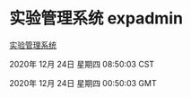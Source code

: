 # 实验管理系统 expadmin
[实验管理系统](http://58.48.55.28:56808/expadmin-782313d2-e1b1-4ea7-932e-3a55e6a1a4d0/)

2020年 12月 24日 星期四 08:50:03 CST

2020年 12月 24日 星期四 00:50:03 GMT
